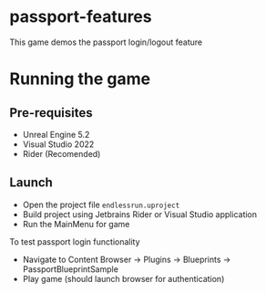 # passport-features

This game demos the passport login/logout feature

# Running the game

## Pre-requisites

* Unreal Engine 5.2
* Visual Studio 2022
* Rider (Recomended)

## Launch

* Open the project file `endlessrun.uproject`
* Build project using Jetbrains Rider or Visual Studio application
* Run the MainMenu for game

To test passport login functionality

* Navigate to Content Browser -> Plugins -> Blueprints -> PassportBlueprintSample
* Play game (should launch browser for authentication)
